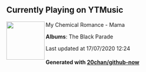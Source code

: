 ## Currently Playing on YTMusic

[<img align="left" width="100" src="https://lh3.googleusercontent.com/v_9D7-qcGPdGaKb-sA5wBwpY9SXsUZdzMLFcaR_AQRsY84iQnOEfI9hKUh5B1Veb_HElggrbVRDVp5yl">](https://music.youtube.com/channel/UC527A_XB_c7XftocVOIVNeA)

My Chemical Romance - Mama

**Albums**: The Black Parade

Last updated at 17/07/2020 12:24

#### Generated with [20chan/github-now](https://github.com/20chan/github-now)


<!--
**20chan/20chan** is a ✨ _special_ ✨ repository because its `README.md` (this file) appears on your GitHub profile.

Here are some ideas to get you started:

- 🔭 I’m currently working on ...
- 🌱 I’m currently learning ...
- 👯 I’m looking to collaborate on ...
- 🤔 I’m looking for help with ...
- 💬 Ask me about ...
- 📫 How to reach me: ...
- 😄 Pronouns: ...
- ⚡ Fun fact: ...
-->
